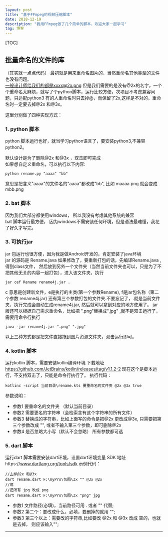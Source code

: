 ```yaml
---
layout: post
title: "基于FFmpeg的视频压缩脚本"
date: 2018-12-19 
description: "我用FFmpeg做了几个简单的脚本，欢迎大家一起学习"
tag: 博客 
---   
```


[TOC]
## 批量命名的文件的库
（其实就一点点代码）
最初就是用来重命名图片的，当然重命名其他类型的文件也没有问题。  
一般设计师给我们的都是xxxx@2x.png
但是我们需要的是没有@2x的名字，一个个重命名太麻烦，就写了个python脚本，运行比较方便，次项目不考虑兼容问题，只适配python3 
有的人重命名时只去掉@，而保留了2x,这样是不对的，重命名时一定要去掉@2x 和@3x。

这里分别做了四种实现方式：
### 1. python 脚本

python 脚本运行也好，就当学习python语言了，要安装python3,不兼容python2。 

默认设计是为了删除@2x 和@3x ，双击即可完成  
如果想自定义重命名，可以执行以下内容:  
```
python rename.py "aaaa" "bb"
```
意思是把含义"aaaa"的文件名的"aaaa"都改成"bb", 比如 maaaa.png 就会变成 mbb.png  


### 2. bat 脚本
因为我们大部分都使用windows， 所以我没有考虑其他系统的兼容  
bat 脚本运行最方便， 因为windows不需安装任何环境，但是语法最难懂，我花了好久才写完。  


### 3. 可执行jar


jar 包运行也很方便，因为我是做Android开发的，肯定安装了java环境  
jar 的源码是 Rename.java 如果修改了，要重新打包的话，先编译Rename.java , 得到class文件， 然后放到另外一个文件夹（当然当前文件夹也可以，只是为了不把其他无关的内容一起打包），进入该文件夹，执行  
```
jar cef Rename rename4j.jar .
```
c 意思是创建新文件，e是执行的主类(第一个参数Rename), f是jar包名称（第二个参数 rename4j.jar) 还有第三个参数打包的文件夹.不要忘记了，.就是当前文件夹，执行完成会自动生成rename4j.jar, 然后就可以拿到对应的地方使用了。
jar 版还可以根据自己需求重命名，比如把 ".png"替换成".jpg" ,就不是双击运行了，需要用命令行执行
```
java -jar rename4j.jar ".png" ".jpg"
```

以上三种方式都是把文件直接拖到图片资源文件夹，双击运行即可。


### 4. kotlin 脚本
 运行kotlin 脚本，需要安装kotlin编译环境
 下载地址 https://github.com/JetBrains/kotlin/releases/tag/v1.1.2-2
 现在这个是脚本运行，不支持双击了，只能是命令行执行了。
 执行代码：

 ```
kotlinc -script 当前目录\rename.kts 要重命名的文件夹 @2x @3x true
 ```
参数说明：
* 参数1 要重命名的文件夹 （默认当前目录）
* 参数2 需要更名的字符串（会检索含有这个字符串的所有文件）
* 参数3 替换成的字符串，比如上面写的命令是把@2x 更改成@3x, 只需要把第三个参数改成 "", 或者不输入第三个参数，即可删除@2x
* 参数4 是否忽略大小写（默认不会忽略）
所有参数都可选

### 5. dart 脚本 
运行dart 脚本需要安装dart环境，设置dart环境变量
SDK 地址https://www.dartlang.org/tools/sdk
示例代码：

```
//去掉@2x 和@3x
dart rename.dart F:\myPro\切图\3x "" @3x @2x
//或
//把所有 jpg 改成 png
dart rename.dart F:\myPro\切图\3x "png" jpg
```

* 参数1 文件路径(必填)，当前路径可用 . 或者 "" 代替; 
* 参数2 第二个：要改成什么，必填，要删掉的就用 ""; 
* 参数3 第三个以上：需要改的字符串,比如要改 @2x 和 @3x 改成 空的，也就是去掉， 则应该输入""; 



------------
